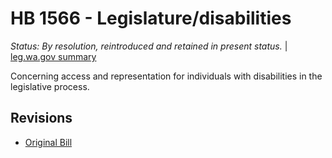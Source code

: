# HB 1566 - Legislature/disabilities
*Status: By resolution, reintroduced and retained in present status.* | [leg.wa.gov summary](https://app.leg.wa.gov/billsummary?BillNumber=1566&Year=2021)

Concerning access and representation for individuals with disabilities in the legislative process.

## Revisions
* [Original Bill](1/)